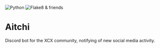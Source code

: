 ![Python](https://img.shields.io/github/pipenv/locked/python-version/kwzrd/aitchi?label=Python&style=flat-square)
![Flake8 & friends](https://img.shields.io/github/workflow/status/kwzrd/aitchi/Checks?label=Flake8%20%26%20friends&style=flat-square)

# Aitchi

Discord bot for the XCX community, notifying of new social media activity.
